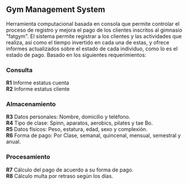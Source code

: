 ## Gym Management System

Herramienta computacional basada en consola que permite controlar el proceso de registro y mejora el pago de los
clientes inscritos al gimnasio "fatgym". El sistema permite registrar a los clientes y las actividades que realiza, así
como el tiempo invertido en cada una de estas, y ofrece informes actualizados sobre el estado de
cada individuo, como lo es el estado de pago. Basado en los siguientes requerimientos:

### Consulta
**R1** Informe estatus cuenta  
**R2** Informe estatus cliente

### Almacenamiento
**R3** Datos personales: Nombre, domicilio y teléfono.  
**R4** Tipo de clase: Spinn, aparatos, aerobics, pilates y tae Bo.  
**R5** Datos físicos: Peso, estatura, edad, sexo y complexión.  
**R6** Forma de pago: Por Clase, semanal, quincenal, mensual, semestral y anual.  

### Procesamiento
**R7** Cálculo del pago de acuerdo a su forma de pago.  
**R8** Cálculo multa por retraso según los días.
